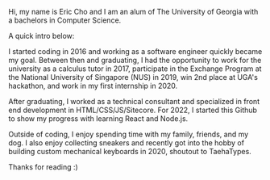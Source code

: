 
Hi, my name is Eric Cho and I am an alum of The University of Georgia with a bachelors in Computer Science.

A quick intro below:

I started coding in 2016 and working as a software engineer quickly became my goal. Between then and graduating, I had the 
opportunity to work for the university as a calculus tutor in 2017, participate in the Exchange Program at the National 
University of Singapore (NUS) in 2019, win 2nd place at UGA's hackathon, and work in my first internship in 2020.

After graduating, I worked as a technical consultant and specialized in front end development in HTML/CSS/JS/Sitecore. 
For 2022, I started this Github to show my progress with learning React and Node.js.

Outside of coding, I enjoy spending time with my family, friends, and my dog. I also enjoy collecting sneakers and recently 
got into the hobby of building custom mechanical keyboards in 2020, shoutout to TaehaTypes.

Thanks for reading :)
